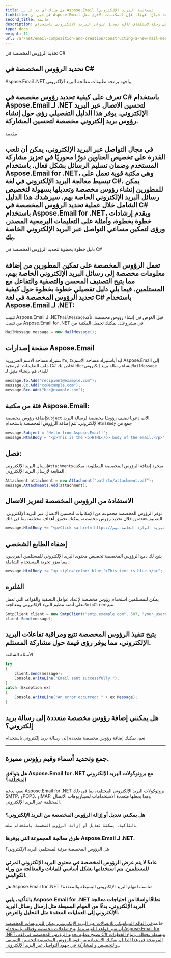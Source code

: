 ```yaml
---
title: هل هناك أي بدائل لـ Aspose.Email لمعالجة البريد الإلكتروني؟
linktitle: في حين أن Aspose.Email يعد خيارًا قويًا، فإن المكتبات الأخرى مثل MimeKit وOpenPop.NET توفر أيضًا إمكانات معالجة البريد الإلكتروني. ومع ذلك، Aspose.Email يتميز بواجهة برمجة التطبيقات (API) الغنية بالميزات والوثائق الشاملة.
second_title: خاتمة
description: في هذا الدليل، شرعنا في رحلة لاستكشاف عالم تعديل عنوان البريد الإلكتروني باستخدام C# وAspose.Email for .NET. باتباع التعليمات خطوة بخطوة واستخدام كود المصدر المقدم، فإنك تمتلك الآن المهارات اللازمة لتعديل عناوين البريد الإلكتروني بشكل فعال في تطبيقاتك. إن إمكانات Aspose.Email جنبًا إلى جنب مع معرفتك الجديدة ستعمل بلا شك على تبسيط مساعيك في التعامل مع البريد الإلكتروني.
type: docs
weight: 11
url: /ar/net/email-composition-and-creation/constructing-a-new-mail-message-in-csharp/
---
```


 تحديد الرؤوس المخصصة في C#

##  تحديد الرؤوس المخصصة في C#

 Aspose.Email .NET واجهة برمجة تطبيقات معالجة البريد الإلكتروني

##  تعرف على كيفية تحديد رؤوس مخصصة في C# باستخدام Aspose.Email لـ .NET لتحسين الاتصال عبر البريد الإلكتروني. يوفر هذا الدليل التفصيلي رؤى حول إنشاء رؤوس بريد إلكتروني مخصصة لتحسين المشاركة.

مقدمة

## في مجال التواصل عبر البريد الإلكتروني، يمكن أن تلعب القدرة على تخصيص العناوين دورًا محوريًا في تعزيز مشاركة المستخدم وضمان تسليم الرسائل بشكل فعال. باستخدام Aspose.Email for .NET، وهي مكتبة قوية تعمل على تبسيط معالجة البريد الإلكتروني في لغة C#، يمكن للمطورين إنشاء رؤوس مخصصة وتعديلها بسهولة لتخصيص رسائل البريد الإلكتروني الخاصة بهم. سيرشدك هذا الدليل الشامل خلال عملية تحديد الرؤوس المخصصة في C# باستخدام Aspose.Email for .NET، ويقدم إرشادات خطوة بخطوة، وأمثلة على التعليمات البرمجية المصدر، ورؤى لتمكين مساعي التواصل عبر البريد الإلكتروني الخاصة بك.

دليل خطوة بخطوة لتحديد الرؤوس المخصصة في C#

## تعمل الرؤوس المخصصة على تمكين المطورين من إضافة معلومات مخصصة إلى رسائل البريد الإلكتروني الخاصة بهم، مما يتيح التصنيف المحسن والتصفية والتفاعل مع المستلمين. فيما يلي دليل تفصيلي خطوة بخطوة حول كيفية تحديد الرؤوس المخصصة في لغة C# باستخدام Aspose.Email لـ .NET:

تثبيت Aspose.Email لـ .NET`MailMessage`قبل الغوص في إنشاء رؤوس مخصصة، تأكد من تثبيت Aspose.Email for .NET في مشروعك. يمكنك تحميل المكتبة من

```csharp
MailMessage message = new MailMessage();
```

## صفحة إصدارات Aspose.Email

استيراد مساحة الاسم الضرورية`To`, `Cc`ابدأ باستيراد مساحة الاسم Aspose.Email إلى ملف التعليمات البرمجية C# الخاص بك:`Bcc`إنشاء رسالة بريد إلكتروني`MailMessage` للبدء، قم بإنشاء مثيل لـ

```csharp
message.To.Add("recipient@example.com");
message.Cc.Add("cc@example.com");
message.Bcc.Add("bcc@example.com");
```

##  فئة من مكتبة Aspose.Email:

إضافة رؤوس مخصصة`Subject` الآن، دعونا نضيف رؤوسًا مخصصة لرسالة البريد الإلكتروني. تتم إضافة الرؤوس المخصصة باستخدام`HtmlBody` جمع من

```csharp
message.Subject = "Hello from Aspose.Email!";
message.HtmlBody = "<p>This is the <b>HTML</b> body of the email.</p>";
```

##  فصل:

إرسال البريد الإلكتروني`Attachments`بمجرد إضافة الرؤوس المخصصة المطلوبة، يمكنك المتابعة لإرسال البريد الإلكتروني:

```csharp
Attachment attachment = new Attachment("path/to/attachment.pdf");
message.Attachments.Add(attachment);
```

## الاستفادة من الرؤوس المخصصة لتعزيز الاتصال

توفر الرؤوس المخصصة مجموعة من الإمكانيات لتحسين الاتصال عبر البريد الإلكتروني. من خلال تحديد رؤوس مخصصة، يمكنك تحقيق أهداف مختلفة، بما في ذلك:`<a>`التصنيف

```csharp
message.HtmlBody += "<p>Click <a href='https://تسمح لك الرؤوس المخصصة بتصنيف رسائل البريد الإلكتروني بناءً على معايير محددة، مما يسهل على المستلمين إدارة صناديق البريد الوارد الخاصة بهم.
```

## إضفاء الطابع الشخصي

يتيح لك دمج الرؤوس المخصصة تخصيص محتوى البريد الإلكتروني للمستلمين الفرديين، مما يعزز تجربة المستخدم الشاملة.

```csharp
message.HtmlBody += "<p style='color: blue;'>This text is blue.</p>";
```

## الفلتره

يمكن للمستلمين استخدام رؤوس مخصصة لإعداد عوامل التصفية والقواعد التي تعمل على أتمتة تنظيم البريد الإلكتروني ومعالجته.`SmtpClient`تتبع

```csharp
SmtpClient client = new SmtpClient("smtp.example.com", 587, "your_username", "your_password");
client.Send(message);
```

## يتيح تنفيذ الرؤوس المخصصة تتبع ومراقبة تفاعلات البريد الإلكتروني، مما يوفر رؤى قيمة حول مشاركة المستلم.

الأسئلة الشائعة

```csharp
try
{
    client.Send(message);
    Console.WriteLine("Email sent successfully.");
}
catch (Exception ex)
{
    Console.WriteLine("An error occurred: " + ex.Message);
}
```

## هل يمكنني إضافة رؤوس مخصصة متعددة إلى رسالة بريد إلكتروني؟

 نعم، يمكنك إضافة رؤوس مخصصة متعددة إلى رسالة بريد إلكتروني باستخدام

---

##  جمع وتحديد أسماء وقيم رؤوس مميزة.

### هل يتوافق Aspose.Email for .NET مع بروتوكولات البريد الإلكتروني المختلفة؟
   نعم، يدعم Aspose.Email for .NET بروتوكولات البريد الإلكتروني المختلفة، بما في ذلك SMTP، وPOP3، وIMAP. وهذا يجعلها متعددة الاستخدامات لسيناريوهات الاتصال المختلفة عبر البريد الإلكتروني.

### هل يمكنني تعديل أو إزالة الرؤوس المخصصة من البريد الإلكتروني؟
    بالتأكيد، يمكنك تعديل أو إزالة الرؤوس المخصصة باستخدام ملف

###  طرق معالجة المجموعة التي يوفرها Aspose.Email لـ .NET.
   هل الرؤوس المخصصة مرئية لمستلمي البريد الإلكتروني؟

### عادةً لا يتم عرض الرؤوس المخصصة في محتوى البريد الإلكتروني المرئي للمستلمين. يتم استخدامها بشكل أساسي للبيانات والمعالجة من وراء الكواليس.
   هل Aspose.Email for .NET مناسب لمهام البريد الإلكتروني البسيطة والمعقدة؟

### بالتأكيد، يلبي Aspose.Email for .NET نطاقًا واسعًا من احتياجات معالجة البريد الإلكتروني، بدءًا من المهام البسيطة مثل إرسال رسائل البريد الإلكتروني إلى العمليات المعقدة مثل التحليل والعرض.
   خاتمة[في العالم الديناميكي للاتصالات عبر البريد الإلكتروني، يمكن للترويسات المخصصة أن تغير قواعد اللعبة، مما يتيح تفاعلات مخصصة وفعالة. باستخدام Aspose.Email for .NET، تصبح عملية تحديد الرؤوس المخصصة في لغة C# مبسطة وفعالة. باتباع الخطوات الموضحة في هذا الدليل، يمكنك الاستفادة من قوة الرؤوس المخصصة لتحسين التصنيف والتخصيص والمشاركة في جهود التواصل عبر البريد الإلكتروني.](https://reference.aspose.com/email/net/).

---
